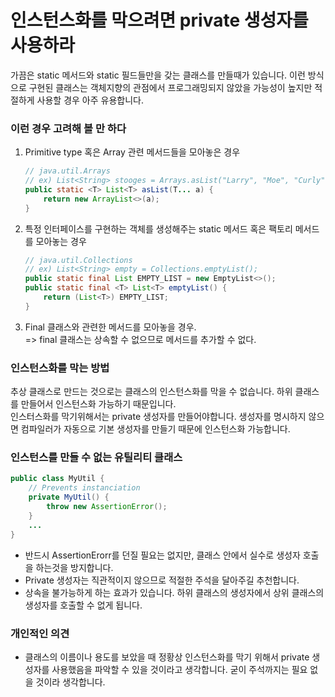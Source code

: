# 인스턴스화를 막으려면 private 생성자를 사용하라

가끔은 static 메서드와 static 필드들만을 갖는 클래스를 만들때가 있습니다. 이런 방식으로 구현된 클래스는 객체지향의 관점에서 프로그래밍되지 않았을 가능성이 높지만 적절하게 사용할 경우 아주 유용합니다.

### 이런 경우 고려해 볼 만 하다
1. Primitive type 혹은 Array 관련 메서드들을 모아놓은 경우
    ```java
    // java.util.Arrays
    // ex) List<String> stooges = Arrays.asList("Larry", "Moe", "Curly");
    public static <T> List<T> asList(T... a) {
        return new ArrayList<>(a);
    }
    ```
2. 특정 인터페이스를 구현하는 객체를 생성해주는 static 메서드 혹은 팩토리 메서드를 모아놓는 경우
    ```java
    // java.util.Collections
    // ex) List<String> empty = Collections.emptyList();
    public static final List EMPTY_LIST = new EmptyList<>();
    public static final <T> List<T> emptyList() {
        return (List<T>) EMPTY_LIST;
    }
    ```
3. Final 클래스와 관련한 메서드를 모아놓을 경우.  
    => final 클래스는 상속할 수 없으므로 메서드를 추가할 수 없다.

### 인스턴스화를 막는 방법
추상 클래스로 만드는 것으로는 클래스의 인스턴스화를 막을 수 없습니다. 하위 클래스를 만들어서 인스턴스화 가능하기 때문입니다.  
인스터스화를 막기위해서는 private 생성자를 만들어야합니다. 생성자를 명시하지 않으면 컴파일러가 자동으로 기본 생성자를 만들기 때문에 인스턴스화 가능합니다.

### 인스턴스를 만들 수 없는 유틸리티 클래스
```java
public class MyUtil {
    // Prevents instanciation
    private MyUtil() {
        throw new AssertionError();
    }
    ...
}
```
* 반드시 AssertionErorr를 던질 필요는 없지만, 클래스 안에서 실수로 생성자 호출을 하는것을 방지합니다.
* Private 생성자는 직관적이지 않으므로 적절한 주석을 달아주길 추천합니다.
* 상속을 불가능하게 하는 효과가 있습니다. 하위 클래스의 생성자에서 상위 클래스의 생성자를 호출할 수 없게 됩니다.


### 개인적인 의견
* 클래스의 이름이나 용도를 보았을 때 정황상 인스턴스화를 막기 위해서 private 생성자를 사용했음을 파악할 수 있을 것이라고 생각합니다. 굳이 주석까지는 필요 없을 것이라 생각합니다.

